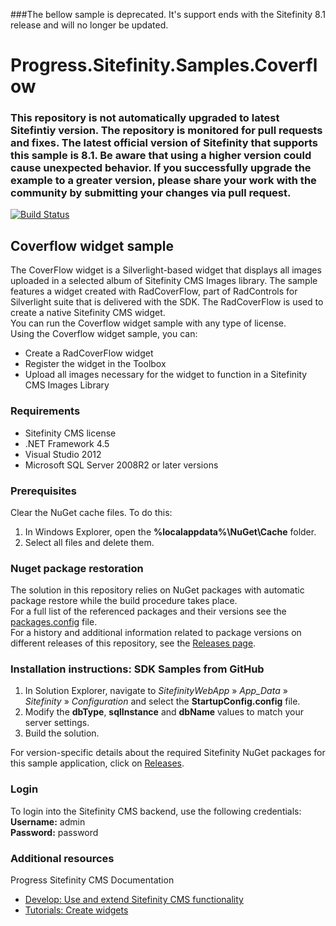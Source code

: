 ###The bellow sample is deprecated. It's support ends with the Sitefinity 8.1 release and will no longer be updated.

Progress.Sitefinity.Samples.Coverflow
====================================

### This repository is not automatically upgraded to latest Sitefintiy version. The repository is monitored for pull requests and fixes. The latest official version of Sitefinity that supports this sample is 8.1. Be aware that using a higher version could cause unexpected behavior. If you successfully upgrade the example to a greater version, please share your work with the community by submitting your changes via pull request.
 
[![Build Status](http://sdk-jenkins-ci.cloudapp.net/buildStatus/icon?job=Telerik.Sitefinity.Samples.Coverflow.CI)](http://sdk-jenkins-ci.cloudapp.net/job/Telerik.Sitefinity.Samples.Coverflow.CI/)

## Coverflow widget sample

The CoverFlow widget is a Silverlight-based widget that displays all images uploaded in a selected album of Sitefinity CMS Images library. The sample features a widget created with RadCoverFlow, part of RadControls for Silverlight suite that is delivered with the SDK. The RadCoverFlow is used to create a native Sitefinity CMS widget.  
You can run the Coverflow widget sample with any type of license.  
Using the Coverflow widget sample, you can:
* Create a RadCoverFlow widget 
* Register the widget in the Toolbox
* Upload all images necessary for the widget to function in a Sitefinity CMS Images Library


### Requirements

* Sitefinity CMS license
* .NET Framework 4.5
* Visual Studio 2012
* Microsoft SQL Server 2008R2 or later versions


### Prerequisites

Clear the NuGet cache files. To do this:

1. In Windows Explorer, open the **%localappdata%\NuGet\Cache** folder.
2. Select all files and delete them.

### Nuget package restoration
The solution in this repository relies on NuGet packages with automatic package restore while the build procedure takes place.   
For a full list of the referenced packages and their versions see the [packages.config](https://github.com/Sitefinity-SDK/Telerik.Sitefinity.Samples.Coverflow/blob/master/SitefinityWebApp/packages.config) file.    
For a history and additional information related to package versions on different releases of this repository, see the [Releases page](https://github.com/Sitefinity-SDK/Telerik.Sitefinity.Samples.Coverflow/releases).    

### Installation instructions: SDK Samples from GitHub
1. In Solution Explorer, navigate to _SitefinityWebApp_ » *App_Data* » _Sitefinity_ » _Configuration_ and select the **StartupConfig.config** file. 
2. Modify the **dbType**, **sqlInstance** and **dbName** values to match your server settings.
3. Build the solution.

For version-specific details about the required Sitefinity NuGet packages for this sample application, click on [Releases](https://github.com/Sitefinity-SDK/Telerik.Sitefinity.Samples.Coverflow/releases).

### Login

To login into the Sitefinity CMS backend, use the following credentials:  
**Username:** admin   
**Password:** password


### Additional resources
Progress Sitefinity CMS Documentation
* [Develop: Use and extend Sitefinity CMS functionality](http://docs.sitefinity.com/develop-create-and-manage-website-content)
* [Tutorials: Create widgets](http://docs.sitefinity.com/tutorials-create-widgets)
